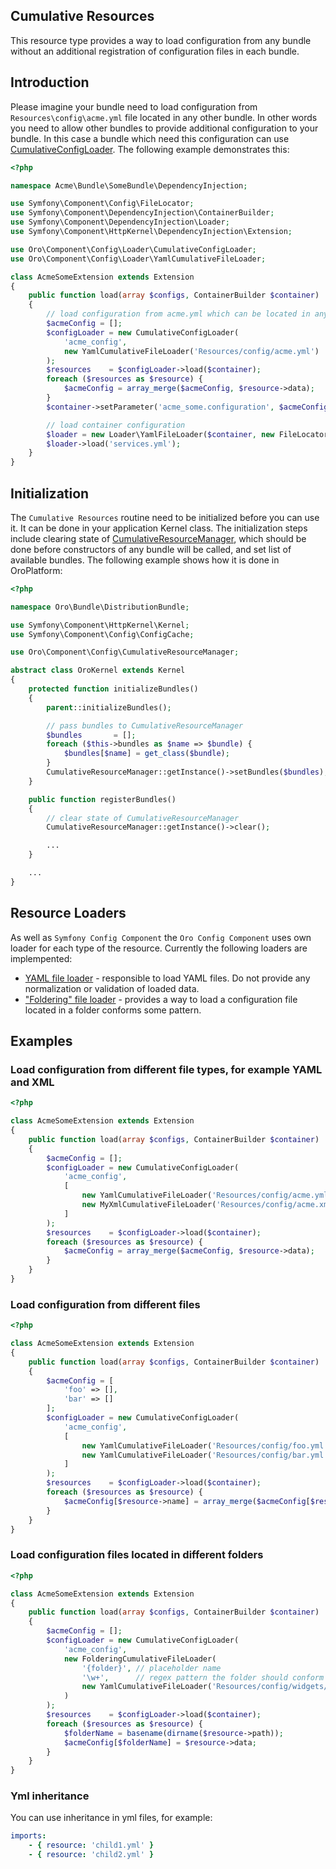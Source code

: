 Cumulative Resources
--------------------

This resource type provides a way to load configuration from any bundle without an additional registration of configuration files in each bundle.

Introduction
------------
Please imagine your bundle need to load configuration from `Resources\config\acme.yml` file located in any other bundle. In other words you need to allow other bundles to provide additional configuration to your bundle. In this case a bundle which need this configuration can use [CumulativeConfigLoader](../../Loader/CumulativeConfigLoader.php). The following example demonstrates this:

``` php
<?php

namespace Acme\Bundle\SomeBundle\DependencyInjection;

use Symfony\Component\Config\FileLocator;
use Symfony\Component\DependencyInjection\ContainerBuilder;
use Symfony\Component\DependencyInjection\Loader;
use Symfony\Component\HttpKernel\DependencyInjection\Extension;

use Oro\Component\Config\Loader\CumulativeConfigLoader;
use Oro\Component\Config\Loader\YamlCumulativeFileLoader;

class AcmeSomeExtension extends Extension
{
    public function load(array $configs, ContainerBuilder $container)
    {
        // load configuration from acme.yml which can be located in any bundle
        $acmeConfig = [];
        $configLoader = new CumulativeConfigLoader(
            'acme_config',
            new YamlCumulativeFileLoader('Resources/config/acme.yml')
        );
        $resources    = $configLoader->load($container);
        foreach ($resources as $resource) {
            $acmeConfig = array_merge($acmeConfig, $resource->data);
        }
        $container->setParameter('acme_some.configuration', $acmeConfig);

        // load container configuration
        $loader = new Loader\YamlFileLoader($container, new FileLocator(__DIR__ . '/../Resources/config'));
        $loader->load('services.yml');
    }
}
```

Initialization
--------------
The `Cumulative Resources` routine need to be initialized before you can use it. It can be done in your application Kernel class. The initialization steps include clearing state of [CumulativeResourceManager](../../CumulativeResourceManager.php), which should be done before constructors of any bundle will be called, and set list of available bundles. The following example shows how it is done in OroPlatform:

``` php
<?php

namespace Oro\Bundle\DistributionBundle;

use Symfony\Component\HttpKernel\Kernel;
use Symfony\Component\Config\ConfigCache;

use Oro\Component\Config\CumulativeResourceManager;

abstract class OroKernel extends Kernel
{
    protected function initializeBundles()
    {
        parent::initializeBundles();

        // pass bundles to CumulativeResourceManager
        $bundles       = [];
        foreach ($this->bundles as $name => $bundle) {
            $bundles[$name] = get_class($bundle);
        }
        CumulativeResourceManager::getInstance()->setBundles($bundles);
    }

    public function registerBundles()
    {
        // clear state of CumulativeResourceManager
        CumulativeResourceManager::getInstance()->clear();

        ...
    }

    ...
}
```
Resource Loaders
----------------

As well as `Symfony Config Component` the `Oro Config Component` uses own loader for each type of the resource. Currently the following loaders are implempented:

 - [YAML file loader](../../Loader/YamlCumulativeFileLoader.php) - responsible to load YAML files. Do not provide any normalization or validation of loaded data.
 - ["Foldering" file loader](../../Loader/FolderingCumulativeFileLoader.php) - provides a way to load a configuration file located in a folder conforms some pattern.

Examples
--------

### Load configuration from different file types, for example YAML and XML

``` php
<?php

class AcmeSomeExtension extends Extension
{
    public function load(array $configs, ContainerBuilder $container)
    {
        $acmeConfig = [];
        $configLoader = new CumulativeConfigLoader(
            'acme_config',
            [
                new YamlCumulativeFileLoader('Resources/config/acme.yml')
                new MyXmlCumulativeFileLoader('Resources/config/acme.xml')
            ]
        );
        $resources    = $configLoader->load($container);
        foreach ($resources as $resource) {
            $acmeConfig = array_merge($acmeConfig, $resource->data);
        }
    }
}
```

### Load configuration from different files

``` php
<?php

class AcmeSomeExtension extends Extension
{
    public function load(array $configs, ContainerBuilder $container)
    {
        $acmeConfig = [
            'foo' => [],
            'bar' => []
        ];
        $configLoader = new CumulativeConfigLoader(
            'acme_config',
            [
                new YamlCumulativeFileLoader('Resources/config/foo.yml')
                new YamlCumulativeFileLoader('Resources/config/bar.yml')
            ]
        );
        $resources    = $configLoader->load($container);
        foreach ($resources as $resource) {
            $acmeConfig[$resource->name] = array_merge($acmeConfig[$resource->name], $resource->data);
        }
    }
}
```

### Load configuration files located in different folders

``` php
<?php

class AcmeSomeExtension extends Extension
{
    public function load(array $configs, ContainerBuilder $container)
    {
        $acmeConfig = [];
        $configLoader = new CumulativeConfigLoader(
            'acme_config',
            new FolderingCumulativeFileLoader(
                '{folder}', // placeholder name
                '\w+',      // regex pattern the folder should conform
                new YamlCumulativeFileLoader('Resources/config/widgets/{folder}/widget.yml')
            )
        );
        $resources    = $configLoader->load($container);
        foreach ($resources as $resource) {
            $folderName = basename(dirname($resource->path)); 
            $acmeConfig[$folderName] = $resource->data;
        }
    }
}
```

### Yml inheritance

You can use inheritance in yml files, for example:

``` yaml
imports:
    - { resource: 'child1.yml' }
    - { resource: 'child2.yml' }
```
